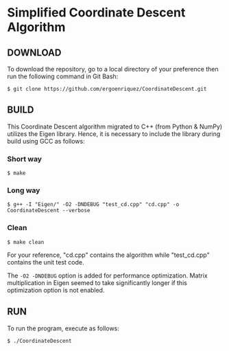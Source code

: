 # Simplified Coordinate Descent Algorithm

## DOWNLOAD

To download the repository, go to a local directory of your preference then run the following command in Git Bash:

`$ git clone https://github.com/ergoenriquez/CoordinateDescent.git`

## BUILD

This Coordinate Descent algorithm migrated to C++ (from Python & NumPy) utilizes the Eigen library. 
Hence, it is necessary to include the library during build using GCC as follows:

### Short way
`$ make`

### Long way
`$ g++ -I "Eigen/" -O2 -DNDEBUG "test_cd.cpp" "cd.cpp" -o CoordinateDescent --verbose`

### Clean
`$ make clean`

For your reference, "cd.cpp" contains the algorithm while "test_cd.cpp" contains the unit test code.

The `-O2 -DNDEBUG` option is added for performance optimization.
Matrix multiplication in Eigen seemed to take significantly longer if this optimization option is not enabled.

## RUN

To run the program, execute as follows:

`$ ./CoordinateDescent`

